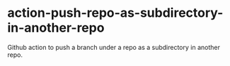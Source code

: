 # action-push-repo-as-subdirectory-in-another-repo
Github action to push a branch under a repo as a subdirectory in another repo.
